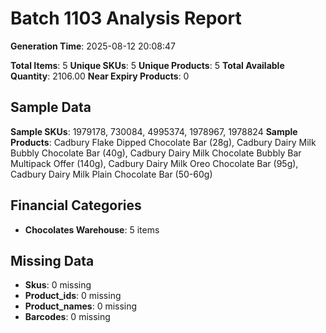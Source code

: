 # Batch 1103 Analysis Report

**Generation Time**: 2025-08-12 20:08:47

**Total Items**: 5
**Unique SKUs**: 5
**Unique Products**: 5
**Total Available Quantity**: 2106.00
**Near Expiry Products**: 0

## Sample Data
**Sample SKUs**: 1979178, 730084, 4995374, 1978967, 1978824
**Sample Products**: Cadbury Flake Dipped Chocolate Bar (28g), Cadbury Dairy Milk Bubbly Chocolate Bar (40g), Cadbury Dairy Milk Chocolate Bubbly Bar Multipack Offer (140g), Cadbury Dairy Milk Oreo Chocolate Bar (95g), Cadbury Dairy Milk Plain Chocolate Bar (50-60g)

## Financial Categories
- **Chocolates Warehouse**: 5 items

## Missing Data
- **Skus**: 0 missing
- **Product_ids**: 0 missing
- **Product_names**: 0 missing
- **Barcodes**: 0 missing
